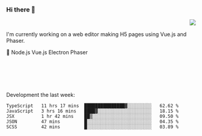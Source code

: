 ### Hi there 👋

<img align="right" src="https://github-readme-stats.vercel.app/api?username=jasonpanggo"/>

<br>
<p align="left">
I'm currently working on a web editor making H5 pages using Vue.js and Phaser.
</p>
<p align="left">
📖 Node.js Vue.js Electron Phaser
</p>
<br>
<br>
<br>
<br>

Development the last week:
<!--START_SECTION:waka-->
```text
TypeScript   11 hrs 17 mins  ███████████████▓░░░░░░░░░   62.62 % 
JavaScript   3 hrs 16 mins   ████▓░░░░░░░░░░░░░░░░░░░░   18.15 % 
JSX          1 hr 42 mins    ██▒░░░░░░░░░░░░░░░░░░░░░░   09.50 % 
JSON         47 mins         █░░░░░░░░░░░░░░░░░░░░░░░░   04.35 % 
SCSS         42 mins         █░░░░░░░░░░░░░░░░░░░░░░░░   03.89 % 
```
<!--END_SECTION:waka-->

<!--
**JASONPANGGO/jasonpanggo** is a ✨ _special_ ✨ repository because its `README.md` (this file) appears on your GitHub profile.

Here are some ideas to get you started:

- 🔭 I’m currently working on ...
- 🌱 I’m currently learning ...
- 👯 I’m looking to collaborate on ...
- 🤔 I’m looking for help with ...
- 💬 Ask me about ...
- 📫 How to reach me: ...
- 😄 Pronouns: ...
- ⚡ Fun fact: ...
-->
